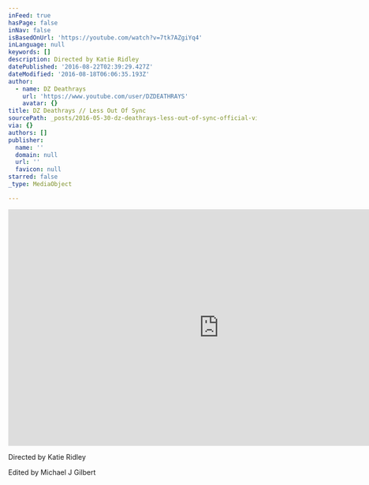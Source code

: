 ```yaml
---
inFeed: true
hasPage: false
inNav: false
isBasedOnUrl: 'https://youtube.com/watch?v=7tk7AZgiYq4'
inLanguage: null
keywords: []
description: Directed by Katie Ridley
datePublished: '2016-08-22T02:39:29.427Z'
dateModified: '2016-08-18T06:06:35.193Z'
author:
  - name: DZ Deathrays
    url: 'https://www.youtube.com/user/DZDEATHRAYS'
    avatar: {}
title: DZ Deathrays // Less Out Of Sync
sourcePath: _posts/2016-05-30-dz-deathrays-less-out-of-sync-official-video.md
via: {}
authors: []
publisher:
  name: ''
  domain: null
  url: ''
  favicon: null
starred: false
_type: MediaObject

---
```

<iframe src="https://cdn.embedly.com/widgets/media.html?src=https%3A%2F%2Fwww.youtube.com%2Fembed%2F7tk7AZgiYq4%3Ffeature%3Doembed&amp;url=http%3A%2F%2Fwww.youtube.com%2Fwatch%3Fv%3D7tk7AZgiYq4&amp;image=https%3A%2F%2Fi.ytimg.com%2Fvi%2F7tk7AZgiYq4%2Fhqdefault.jpg&amp;key=b7d04c9b404c499eba89ee7072e1c4f7&amp;type=text%2Fhtml&amp;schema=youtube" width="854" height="480" scrolling="no" frameborder="0" allowfullscreen="" style=""></iframe>

Directed by Katie Ridley

Edited by Michael J Gilbert